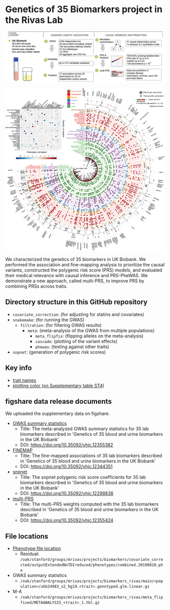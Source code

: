 # Genetics of 35 Biomarkers project in the Rivas Lab

![Fig 1](/figures/figure1.png)

![Fig 2](/figures/Figure2ArmstrongTanigawa-low-res.png)

We characterized the genetics of 35 biomarkers in UK Biobank. We performed the association and fine-mapping analysis to prioritize the causal variants, constructed the polygenic risk score (PRS) models, and evaluated their medical relevance with causal inference and PRS-PheWAS. We demonstrate a new approach, called multi-PRS, to improve PRS by combining PRSs across traits.

## Directory structure in this GitHub repository

- `covariate_correction`: (for adjusting for statins and covariates)
- `snakemake`: (for running the GWAS)
  - `filtration`: (for filtering GWAS results)
    - `meta`: (meta-analysis of the GWAS from multiple populations)
      - `meta_flipfix`: (flipping alleles on the meta-analysis)
      - `cascade`: (plotting of the variant effects)
      - `phewas`: (testing against other traits)
- `snpnet`: (generation of polygenic risk scores)

## Key info

- [trait names](https://github.com/rivas-lab/biomarkers/blob/master/common/canonical_trait_names.txt)
- [plotting color (on Supplementary table ST4)](https://docs.google.com/spreadsheets/d/1j8q1Y7wnMg9nWUm0iT4wJvFfg_hgIXbrtvxelqWHeH4/edit#gid=1708343077)

## figshare data release documents

We uploaded the supplementary data on figshare.

- [GWAS summary statistics](meta_flipfix/figshare_submission)
  - Title: The meta-analyzed GWAS summary statistics for 35 lab biomarkers described in 'Genetics of 35 blood and urine biomarkers in the UK Biobank'
  - DOI: https://doi.org/10.35092/yhjc.12355382
- [FINEMAP](fine_mapping/figshare_submission)
  - Title: The fine-mapped associations of 35 lab biomarkers described in 'Genetics of 35 blood and urine biomarkers in the UK Biobank'
  - DOI: https://doi.org/10.35092/yhjc.12344351
- [snpnet](snpnet/figshare_submission)
  - Title: The snpnet polygenic risk score coefficients for 35 lab biomarkers described in 'Genetics of 35 blood and urine biomarkers in the UK Biobank'
  - DOI: https://doi.org/10.35092/yhjc.12298838
- [multi-PRS](multiprs/figshare_submission)
  - Title: The multi-PRS weights computed with the 35 lab biomarkers described in 'Genetics of 35 blood and urine biomarkers in the UK Biobank'
  - DOI: https://doi.org/10.35092/yhjc.12355424

## File locations

- [Phenotype file location](covariate_correction/path_to_phenotypes.md)
  - Residual: `/oak/stanford/groups/mrivas/projects/biomarkers/covariate_corrected/outputExtendedNoTDIreduced/phenotypes/combined.20190810.phe`
- GWAS summary statistics
  - `/oak/stanford/groups/mrivas/projects/biomarkers_rivas/main/<population>/ukb24983_v2_hg19.<trait>.genotyped.glm.linear.gz`
- M-A
  - `/oak/stanford/groups/mrivas/projects/biomarkers_rivas/meta_flipfixed/METAANALYSIS_<trait>_1.tbl.gz`
